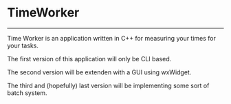 # TimeWorker
---

Time Worker is an application written in C++ for measuring your times for your tasks.

The first version of this application will only be CLI based.

The second version will be extenden with a GUI using wxWidget.

The third and (hopefully) last version will be implementing some sort of batch system.
